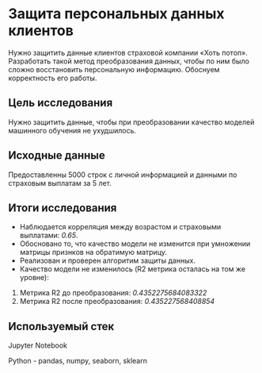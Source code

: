 # Защита персональных данных клиентов

Нужно защитить данные клиентов страховой компании «Хоть потоп». Разработать такой метод преобразования данных, чтобы по ним было сложно восстановить персональную информацию. Обоснуем корректность его работы.

## Цель исследования

Нужно защитить данные, чтобы при преобразовании качество моделей машинного обучения не ухудшилось.

## Исходные данные

Предоставленны 5000 строк с личной информацией и данными по страховым выплатам за 5 лет.

## Итоги исследования

* Наблюдается корреляция между возрастом и страховыми выплатами: *0.65*.
* Обосновано то, что качество модели не изменится при умножении матрицы признков на обратимую матрицу. 
* Реализован и проверен алгоритим защиты данных.
* Качество модели не изменилось (R2 метрика осталась на том же уровне):

1. Метрика R2 до преобразования: *0.4352275684083322*
2. Метрика R2 после преобразования: *0.435227568408854*

## Используемый стек

Jupyter Notebook

Python - pandas, numpy, seaborn, sklearn
